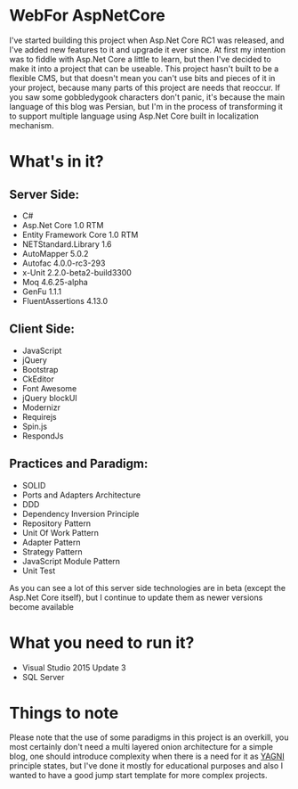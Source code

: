 # WebFor AspNetCore
I've started building this project when Asp.Net Core RC1 was released, and I've added new features to it and upgrade it ever since. At first my intention was to fiddle with Asp.Net Core a little to learn, but then I've decided to make it into a project that can be useable. This project hasn't built to be a flexible CMS, but that doesn't mean you can't use bits and pieces of it in your project, because many parts of this project are needs that reoccur. If you saw some gobbledygook characters don't panic, it's because the main language of this blog was Persian, but I'm in the process of transforming it to support multiple language using Asp.Net Core built in localization mechanism. 

# What's in it?  

## Server Side:
- C#  
- Asp.Net Core 1.0 RTM  
- Entity Framework Core 1.0 RTM  
- NETStandard.Library 1.6  
- AutoMapper 5.0.2  
- Autofac 4.0.0-rc3-293  
- x-Unit 2.2.0-beta2-build3300  
- Moq 4.6.25-alpha  
- GenFu 1.1.1  
- FluentAssertions 4.13.0  

## Client Side:
- JavaScript  
- jQuery  
- Bootstrap  
- CkEditor  
- Font Awesome  
- jQuery blockUI  
- Modernizr  
- Requirejs  
- Spin.js  
- RespondJs  

## Practices and Paradigm:
- SOLID  
- Ports and Adapters Architecture    
- DDD  
- Dependency Inversion Principle  
- Repository Pattern  
- Unit Of Work Pattern  
- Adapter Pattern  
- Strategy Pattern  
- JavaScript Module Pattern  
- Unit Test  

As you can see a lot of this server side technologies are in beta (except the Asp.Net Core itself), but I continue to update them as newer versions become available

# What you need to run it?
- Visual Studio 2015 Update 3  
- SQL Server  

# Things to note
Please note that the use of some paradigms in this project is an overkill, you most certainly don't need a multi layered onion architecture for a simple blog, one should introduce complexity when there is a need for it as [YAGNI](http://deviq.com/yagni/) principle states, but I've done it mostly for educational purposes and also I wanted to have a good jump start template for more complex projects.
